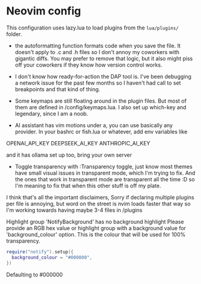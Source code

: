 # Neovim config

This configuration uses lazy.lua to load plugins from the `lua/plugins/` folder.

- the autoformatting function formats code when you save the file. It doesn't apply to .c and .h files so I don't annoy my coworkers with gigantic diffs. You may prefer to remove that logic, but it also might piss off your coworkers if they know how version control works.

- I don't know how ready-for-action the DAP tool is. I've been debugging a network issue for the past few months so I haven't had call to set breakpoints and that kind of thing.

- Some keymaps are still floating around in the plugin files. But most of them are defined in /config/keymaps.lua. I also set up which-key and legendary, since I am a noob.

- AI assistant has vim motions under <leader>a, you can use basically any provider. In your bashrc or fish.lua or whatever, add env variables like

OPENAI_API_KEY
DEEPSEEK_AI_KEY
ANTHROPIC_AI_KEY

and it has ollama set up too, bring your own server

- Toggle transparency with :Transparency toggle, just know most themes have small visual issues in transparent mode, which I'm trying to fix. And the ones that work in transparent mode are transparent all the time :D so I'm meaning to fix that when this other stuff is off my plate.

I think that's all the important disclaimers, Sorry if declaring multiple plugins per file is annoying, but word on the street is nvim loads faster that way so I'm working towards having maybe 3-4 files in /plugins

Highlight group 'NotifyBackground' has no background highlight
Please provide an RGB hex value or highlight group with a background value for 'background_colour' option.
This is the colour that will be used for 100% transparency.

```lua
require("notify").setup({
  background_colour = "#000000",
})
```

Defaulting to #000000
